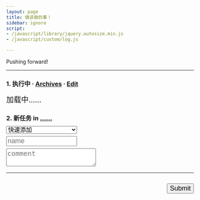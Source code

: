 ```yaml
---
layout: page
title: 做该做的事！
sidebar: ignore
script:
- /javascript/library/jquery.autosize.min.js
- /javascript/custom/log.js

---
```


Pushing forward!

---

<form id="form" method="GET" action="#">

<h3><strong>1. 执行中</strong> &middot; <a href="https://docs.google.com/spreadsheets/d/1Ls3l7bvsyFznq73eSwJL7tkeAbV0PalBBnX0gQFn5DU/pubhtml?gid=0&single=true" target="_blank">Archives</a> &middot; 
<a href="http://l.yuz.me/hist/" target="_blank">Edit</a></h3>
<div id="doing" style="font-size:20px;">加载中……</div>

<h3><strong>2. 新任务</strong> in
<a href="https://docs.google.com/a/yuz.me/spreadsheets/d/1Ls3l7bvsyFznq73eSwJL7tkeAbV0PalBBnX0gQFn5DU/edit#gid=2010321559" id="place">……</a>
<br>
<select name="create" id="recent" style="font-size:16px;margin-top:10px;width:190px;">
<option selected value="">快速添加</option>
</select>
<br>
<input type="text" name="create" style="font-size:18px;margin-top:6px;width:190px;" placeholder="name">
<br>
<textarea name="comment" rows="2" style="font-size:18px;margin-top:6px;" placeholder="comment"></textarea>
</h3>

<hr>

<p id="send" style="float:right;">
<input type="submit" value="Submit" id="submit" style="font-size:18px;">
</p>

</form>
